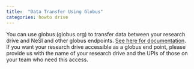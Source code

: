 ```yaml
---
title:  "Data Transfer Using Globus"
categories: howto drive
---
```



You can use globus (globus.org) to transfer data between your research drive and NeSI and other globus endpoints. [See here for documentation](https://support.nesi.org.nz/hc/en-gb/articles/360000576776-Data-Transfer-using-Globus).  
If you want your research drive accessible as a globus end point, please provide us with the name of your research drive and the UPIs of those on your team who need this access.
